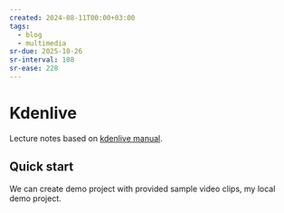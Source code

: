 ```yaml
---
created: 2024-08-11T00:00+03:00
tags:
  - blog
  - multimedia
sr-due: 2025-10-26
sr-interval: 108
sr-ease: 228
---
```


# Kdenlive

Lecture notes based on [kdenlive manual](https://docs.kdenlive.org/en/).

## Quick start

We can create demo project with provided sample video clips, my local demo project.
